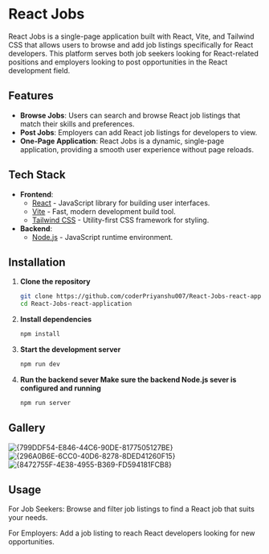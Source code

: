 # React Jobs

React Jobs is a single-page application built with React, Vite, and Tailwind CSS that allows users to browse and add job listings specifically for React developers. This platform serves both job seekers looking for React-related positions and employers looking to post opportunities in the React development field.

## Features

- **Browse Jobs**: Users can search and browse React job listings that match their skills and preferences.
- **Post Jobs**: Employers can add React job listings for developers to view.
- **One-Page Application**: React Jobs is a dynamic, single-page application, providing a smooth user experience without page reloads.

## Tech Stack

- **Frontend**: 
  - [React](https://reactjs.org/) - JavaScript library for building user interfaces.
  - [Vite](https://vitejs.dev/) - Fast, modern development build tool.
  - [Tailwind CSS](https://tailwindcss.com/) - Utility-first CSS framework for styling.
- **Backend**:
  - [Node.js](https://nodejs.org/) - JavaScript runtime environment.

## Installation

1. **Clone the repository**
   ```bash
   git clone https://github.com/coderPriyanshu007/React-Jobs-react-application.git
   cd React-Jobs-react-application
2. **Install dependencies**
    ```bash
    npm install

3. **Start the development server**
    ```bash
    npm run dev
4. **Run the backend sever Make sure the backend     Node.js sever is configured and running**
    ```bash
    npm run server

## Gallery
  ![{799DDF54-E846-44C6-90DE-8177505127BE}](https://github.com/user-attachments/assets/7307b5f4-60b1-43eb-a7a6-7e3b8da0f4b3)
  ![{296A0B6E-6CC0-40D6-8278-8DED41260F15}](https://github.com/user-attachments/assets/18ad0f2a-3ce9-4564-9f01-473bd02fd506)
  ![{8472755F-4E38-4955-B369-FD594181FCB8}](https://github.com/user-attachments/assets/1f38e42f-ca2e-4fbe-a670-77afc5a44f17)




## Usage

  For Job Seekers: Browse and filter job listings to find a React job that suits your needs.
    
    
  For Employers: Add a job listing to reach React developers looking for new opportunities.
